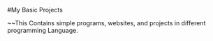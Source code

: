#My Basic Projects

~~This Contains simple programs, websites, and projects in different programming Language.